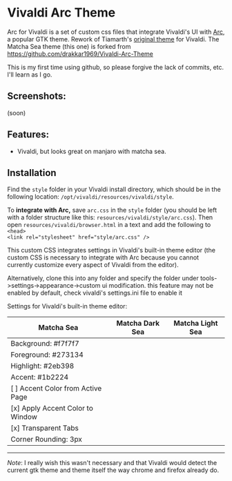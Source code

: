 # Vivaldi Arc Theme

Arc for Vivaldi is a set of custom css files that integrate Vivaldi's UI with [Arc](https://github.com/NicoHood/arc-theme), a popular GTK theme. Rework of Tiamarth's [original theme](https://github.com/Tiamarth/Arc-for-Vivaldi) for Vivaldi.
The Matcha Sea theme (this one) is forked from https://github.com/drakkar1969/Vivaldi-Arc-Theme

This is my first time using github, so please forgive the lack of commits, etc. I'll learn as I go.


## Screenshots:
(soon)
## Features:

- Vivaldi, but looks great on manjaro with matcha sea.

## Installation

Find the `style` folder in your Vivaldi install directory, which should be in the following location: `/opt/vivaldi/resources/vivaldi/style`.  

To **integrate with Arc,** save `arc.css` in the `style` folder (you should be left with a folder structure like this: `resources/vivaldi/style/arc.css`). Then open `resources/vivaldi/browser.html` in a text and add the following to `<head>`  
`<link rel="stylesheet" href="style/arc.css" />`

This custom CSS integrates settings in Vivaldi's built-in theme editor (the custom CSS is necessary to integrate with Arc because you cannot currently customize every aspect of Vivaldi from the editor).  

Alternatively, clone this into any folder and specify the folder under tools->settings->appearance->custom ui modification. this feature may not be enabled by default, check vivaldi's settings.ini file to enable it

Settings for Vivaldi's built-in theme editor:

| Matcha Sea                         | Matcha Dark Sea                    | Matcha Light Sea                  |
| --------------------------------- | --------------------------------- | --------------------------------- |
| Background: #f7f7f7               | 
| Foreground: #273134               |
| Highlight: #2eb398                | 
| Accent: #1b2224                   |
| [ ] Accent Color from Active Page |
| [x] Apply Accent Color to Window  |
| [x] Transparent Tabs              |
| Corner Rounding: 3px              |

-----------------------

*Note*: I really wish this wasn't necessary and that Vivaldi would detect the current gtk theme and theme itself the way chrome and firefox already do. 
